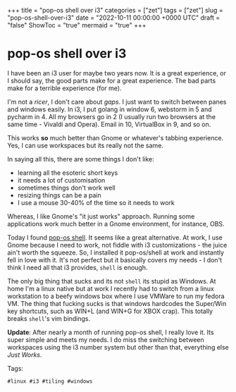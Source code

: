 +++
title = "pop-os shell over i3"
categories = ["zet"]
tags = ["zet"]
slug = "pop-os-shell-over-i3"
date = "2022-10-11 00:00:00 +0000 UTC"
draft = "false"
ShowToc = "true"
mermaid = "true"
+++

# pop-os shell over i3

I have been an i3 user for maybe two years now. It is a great experience,
or I should say, the good parts make for a great experience. The bad parts
make for a terrible experience (for me).

I'm not a *ricer*, I don't care about *gaps*. I just want to switch between 
panes and windows easily. In i3, I put golang in window 6, webstorm in 5 and
pycharm in 4. All my browsers go in 2 (I usually run two browsers at the
same time - Vivaldi and Opera). Email in 10, VirtualBox in 9, and so on.

This works **so** much better than Gnome or whatever's tabbing experience. Yes,
I can use workspaces but its really not the same.

In saying all this, there are some things I don't like:

- learning all the esoteric short keys
- it needs a lot of customisation
- sometimes things don't work well
- resizing things can be a pain
- I use a mouse 30-40% of the time so it needs to work

Whereas, I like Gnome's "it just works" approach. Running some applications
work much better in a Gnome environment, for instance, OBS.

Today I found [pop-os shell](https://github.com/pop-os/shell). It seems
like a great alternative. At work, I use Gnome because I need to work,
not fiddle with i3 customizations - the juice ain't worth the squeeze.
So, I installed it pop-os/shell at work and instantly fell in love with it.
It's not perfect but it basically covers my needs - I don't think I need
all that i3 provides, `shell` is enough.

The only big thing that sucks and its not `shell` its stupid as Windows.
At home I'm a linux native but at work I recently had to switch from a
linux workstation to a beefy windows box where I use VMWare to run my 
fedora VM. The thing that fucking sucks is that windows hardcodes the 
Super/Win key shortcuts, such as WIN+L (and WIN+G for XBOX crap). This 
totally breaks `shell`'s vim bindings. 

**Update**: After nearly a month of running pop-os shell, I really love it.
Its super simple and meets my needs. I do miss the switching between workspaces
using the i3 number system but other than that, everything else *Just Works*.

Tags:

    #linux #i3 #tiling #windows
